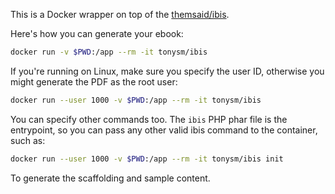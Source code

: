 This is a Docker wrapper on top of the [themsaid/ibis](https://github.com/themsaid/ibis).

Here's how you can generate your ebook:

```bash
docker run -v $PWD:/app --rm -it tonysm/ibis
```

If you're running on Linux, make sure you specify the user ID, otherwise you might generate the PDF as the root user:

```bash
docker run --user 1000 -v $PWD:/app --rm -it tonysm/ibis
```

You can specify other commands too. The `ibis` PHP phar file is the entrypoint, so you can pass any other valid ibis command to the container, such as:

```bash
docker run --user 1000 -v $PWD:/app --rm -it tonysm/ibis init
```

To generate the scaffolding and sample content.
